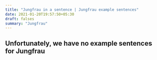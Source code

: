 ```yaml
---
title: "Jungfrau in a sentence | Jungfrau example sentences"
date: 2021-01-20T19:57:50+05:30
draft: falses
summary: "Jungfrau"
---
```

## Unfortunately, we have no example sentences for Jungfrau                 
